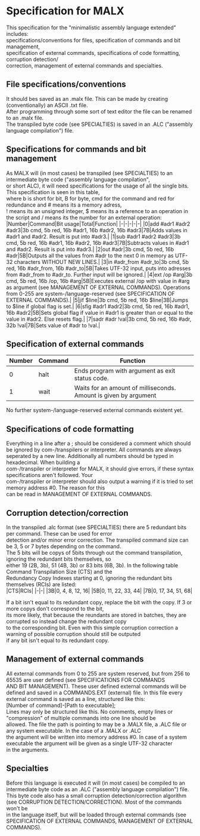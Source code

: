# Specification for MALX
This specification for the "minimalistic assembly language extended" includes:  
specifications/conventions for files, specification of commands and bit management,  
specification of external commands, specifications of code formatting, corruption detection/  
correction, management of external commands and specialties.  
## File specifications/conventions  
It should bes saved as an .malx file. This can be made by creating (conventionally) an ASCII .txt file.  
After programming through some sort of text editor the file can be renamed to an .malx file.  
The transpiled byte code (see SPECIALTIES) is saved in an .ALC ("assembly language compilation") file.
## Specifications for commands and bit management  
As MALX will (in most cases) be transpiled (see SPECIALTIES) to an intermediate byte code ("assembly language compilation",  
or short ALC), it will need specifications for the usage of all the single bits. This specification is seen in this table,  
where b is short for bit, B for byte, cmd for the command and red for redundance and # means its a memory adress,  
! means its an unsigned integer, $ means its a reference to an operation in the script and / means its the number for an external operation:
|Number|Command|Bit usage|Total|Function|
|-|-|-|-|-|
|0|add #adr1 #adr2 #adr3|3b cmd, 5b red, 16b #adr1, 16b #adr2, 16b #adr3|7B|Adds values in #adr1 and #adr2. Result is put into #adr3.|
|1|sub #adr1 #adr2 #adr3|3b cmd, 5b red, 16b #adr1, 16b #adr2, 16b #adr3|7B|Subtracts values in #adr1 and #adr2. Result is put into #adr3.|
|2|out #adr|3b cmd, 5b red, 16b #adr|5B|Outputs all the values from #adr to the next 0 in memory as UTF-32 characters WITHOUT NEW LINES.|
|3|in #adr_from #adr_to|3b cmd, 5b red, 16b #adr_from, 16b #adr_to|5B|Takes UTF-32 input, puts into adresses from #adr_from to #adr_to. Further input will be ignored.|
|4|ext /op #arg|3b cmd, 5b red, 16b /op, 16b #arg|5B|Executes external /op with value in #arg as argument (see MANAGEMENT OF EXTERNAL COMMANDS). Operations from 0-255 are system-/language-reserved (see SPECIFICATION OF EXTERNAL COMMANDS).|
|5|jif $line|3b cmd, 5b red, 16b $line|3B|Jumps to $line if global flag is set.|
|6|sfig #adr1 #adr2|3b cmd, 5b red, 16b #adr1, 16b #adr2|5B|Sets global flag if value in #adr1 is greater than or equal to the value in #adr2. Else resets flag.|
|7|sadr #adr !val|3b cmd, 5b red, 16b #adr, 32b !val|7B|Sets value of #adr to !val.|  
## Specification of external commands  
|Number|Command|Function|
|-|-|-|
|0|halt|Ends program with argument as exit status code.|
|1|wait|Waits for an amount of milliseconds. Amount is given by argument|  

No further system-/language-reserved external commands existent yet.
## Specifications of code formatting
Everything in a line after a ; should be considered a comment which should be ignored by com-/transpilers or interpreter.
All commands are always seperated by a new line. Additionally all numbers should be typed in hexadecimal. When building a  
com-/transpiler or interpreter for MALX, it should give errors, if these syntax specifications aren't followed. Your  
com-/transpiler or interpreter should also output a warning if it is tried to set memory address #0. The reason for this  
can be read in MANAGEMENT OF EXTERNAL COMMANDS.  
## Corruption detection/correction  
In the transpiled .alc format (see SPECIALTIES) there are 5 redundant bits per command. These can be used for error  
detection and/or minor error correction. The transpiled command size can be 3, 5 or 7 bytes depending on the command.  
The 5 bits will be copys of 5bits through out the command transpilation, ignoring the redundant bits themselves, so  
either 19 (2B, 3b), 51 (4B, 3b) or 83 bits (6B, 3b). In the following table Command Transpilation Size (CTS) and the  
Redundancy Copy Indexes starting at 0, ignoring the redundant bits themselves (RCIs) are listed:  
|CTS|RCIs|
|-|-|
|3B|0, 4, 8, 12, 16|
|5B|0, 11, 22, 33, 44|
|7B|0, 17, 34, 51, 68|  

If a bit isn't equal to its redundant copy, replace the bit with the copy. If 3 or more copys don't correspond to the bit,  
its more likely, that because the reundants are stored in batches, they are corrupted so instead change the redundant copy  
to the corresponding bit. Even with this simple corruption correction a warning of possible corruption should still be outputed  
if any bit isn't equal to its redundant copy.  
## Management of external commands
All external commands from 0 to 255 are system reserved, but from 256 to 65535 are user defined (see SPECIFICATIONS FOR COMMANDS  
AND BIT MANAGEMENT). These user defined external commands will be defined and saved in a COMMANDS.EXT (external) file. In this file every  
external command is saved as a line, structured like this:  
[Number of command]-[Path to executable];  
Lines may only be structured like this. No comments, empty lines or "compression" of multiple commands into one line should be  
allowed. The file the path is pointing to may be a .MALX file, a .ALC file or any system executable. In the case of a .MALX or .ALC  
the argument will be written into memory address #0. In case of a system executable the argument will be given as a single UTF-32 character  
in the arguments.
## Specialties
Before this language is executed it will (in most cases) be compiled to an intermediate byte code as an .ALC ("assembly language compilation") file.  
This byte code also has a small corruption detection/correction algorithm (see CORRUPTION DETECTION/CORRECTION). Most of the commands won't be  
in the language itself, but will be loaded through external commands (see SPECIFICATION OF EXTERNAL COMMANDS, MANAGEMENT OF EXTERNAL COMMANDS).
